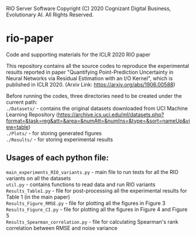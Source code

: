 RIO Server Software
Copyright (C) 2020 Cognizant Digital Business, Evolutionary AI. All Rights Reserved.

# rio-paper
Code and supporting materials for the ICLR 2020 RIO paper

This repository contains all the source codes to reproduce the experimental results reported in paper "Quantifying Point-Prediction Uncertainty in Neural Networks via Residual Estimation with an I/O Kernel", which is published in ICLR 2020. (Arxiv Link: https://arxiv.org/abs/1906.00588)

Before running the codes, three directories need to be created under the current path:   
```./Datasets/``` - contains the original datasets downloaded from UCI Machine Learning Repository (https://archive.ics.uci.edu/ml/datasets.php?format=&task=reg&att=&area=&numAtt=&numIns=&type=&sort=nameUp&view=table)  
```./Plots/``` - for storing generated figures  
```./Results/``` - for storing experimental results  

## Usages of each python file:   
```main_experiments_RIO_variants.py``` - main file to run tests for all the RIO variants on all the datasets  
```util.py``` - contains functions to read data and run RIO variants  
```Results_Table1.py``` - file for post-processing all the experimental results for Table 1 (in the main paper)  
```Results_Figure_RMSE.py``` - file for plotting all the figures in Figure 3  
```Results_Figure_CI.py``` - file for plotting all the figures in Figure 4 and Figure 5  
```Results_Spearman_correlation.py``` - file for calculating Spearman's rank correlation between RMSE and noise variance  
